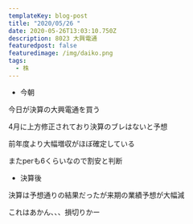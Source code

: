 ```yaml
---
templateKey: blog-post
title: "2020/05/26 "
date: 2020-05-26T13:03:10.750Z
description: 8023 大興電通
featuredpost: false
featuredimage: /img/daiko.png
tags:
  - 株
---
```

* 今朝

今日が決算の大興電通を買う

4月に上方修正されており決算のブレはないと予想

前年度より大幅増収がほぼ確定している

またperも6くらいなので割安と判断

* 決算後

決算は予想通りの結果だったが来期の業績予想が大幅減

これはあかん、、、損切りかー
